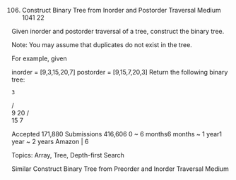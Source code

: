 106. Construct Binary Tree from Inorder and Postorder Traversal
Medium 1041 22 

Given inorder and postorder traversal of a tree, construct the binary tree.

Note:
You may assume that duplicates do not exist in the tree.

For example, given

inorder = [9,3,15,20,7]
postorder = [9,15,7,20,3]
Return the following binary tree:

    3
   / \
  9  20
    /  \
   15   7

Accepted 171,880
Submissions 416,606
0 ~ 6 months6 months ~ 1 year1 year ~ 2 years
Amazon | 6

Topics: Array, Tree, Depth-first Search

Similar
Construct Binary Tree from Preorder and Inorder Traversal Medium
